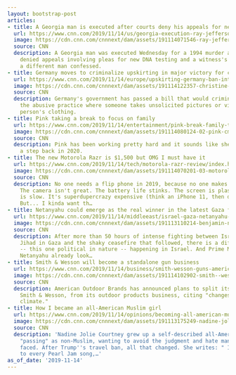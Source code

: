 ```yaml
---
layout: bootstrap-post
articles:
- title: A Georgia man is executed after courts deny his appeals for new DNA testing
  url: https://www.cnn.com/2019/11/14/us/georgia-execution-ray-jefferson-cromartie/index.html
  image: https://cdn.cnn.com/cnnnext/dam/assets/191114071546-ray-jefferson-cromartie-mugshot-super-tease.jpg
  source: CNN
  description: A Georgia man was executed Wednesday for a 1994 murder after courts
    denied appeals involving pleas for new DNA testing and a witness's claim that
    a different man confessed.
- title: Germany moves to criminalize upskirting in major victory for campaigners
  url: https://www.cnn.com/2019/11/14/europe/upskirting-germany-ban-intl-grm/index.html
  image: https://cdn.cnn.com/cnnnext/dam/assets/191114122357-christine-lambrecht-super-tease.jpg
  source: CNN
  description: Germany's government has passed a bill that would criminalize upskirting,
    the abusive practice where someone takes unsolicited pictures or video under another
    person's clothing.
- title: Pink taking a break to focus on family
  url: https://www.cnn.com/2019/11/14/entertainment/pink-break-family-trnd/index.html
  image: https://cdn.cnn.com/cnnnext/dam/assets/191114080124-02-pink-cmas-2019-super-tease.jpg
  source: CNN
  description: Pink has been working pretty hard and it sounds like she will be taking
    a step back in 2020.
- title: The new Motorola Razr is $1,500 but OMG I must have it
  url: https://www.cnn.com/2019/11/14/tech/motorola-razr-review/index.html
  image: https://cdn.cnn.com/cnnnext/dam/assets/191114070201-03-motorola-razr-super-tease.jpg
  source: CNN
  description: No one needs a flip phone in 2019, because no one makes calls anymore.
    The camera isn't great. The battery life stinks. The screen is plastic. The processor
    is slow. It's superdupercrazy expensive (think an iPhone 11, then double that).
    But... I kinda want th…
- title: Netanyahu could emerge as the real winner in the latest Gaza flare-up
  url: https://www.cnn.com/2019/11/14/middleeast/israel-gaza-netanyahu-analysis-intl/index.html
  image: https://cdn.cnn.com/cnnnext/dam/assets/191113110214-benjamin-netanyahu-super-tease.jpg
  source: CNN
  description: After more than 50 hours of intense fighting between Israel and Islamic
    Jihad in Gaza and the shaky ceasefire that followed, there is a different battle
    -- this one political in nature -- happening in Israel. And Prime Minister Benjamin
    Netanyahu already look…
- title: Smith & Wesson will become a standalone gun business
  url: https://www.cnn.com/2019/11/14/business/smith-wesson-guns-american-outdoor/index.html
  image: https://cdn.cnn.com/cnnnext/dam/assets/191114102902-smith--wesson-guns-file-restricted-super-tease.jpg
  source: CNN
  description: American Outdoor Brands has announced plans to split its firearms unit,
    Smith & Wesson, from its outdoor products business, citing "changes in the political
    climate."
- title: How I became an all-American Muslim girl
  url: https://www.cnn.com/2019/11/14/opinions/becoming-all-american-muslim-girl-nadine-jolie-courtney/index.html
  image: https://cdn.cnn.com/cnnnext/dam/assets/191113175249-nadine-jolie-courtney-headshot-super-tease.jpg
  source: CNN
  description: 'Nadine Jolie Courtney grew up a self-described all-American girl,
    "passing" as non-Muslim, wanting to avoid the judgment and hate many of her relatives
    faced. After Trump''s travel ban, all that changed. She writes: " I know the lyrics
    to every Pearl Jam song,…'
as_of_date: '2019-11-14'
---
```


